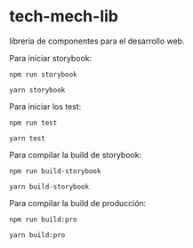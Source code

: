 # tech-mech-lib
librería de componentes para el desarrollo web.

Para iniciar storybook:
```
npm run storybook
```
```
yarn storybook
```

Para iniciar los test:
```
npm run test
```
```
yarn test
```

Para compilar la build de storybook:
```
npm run build-storybook
```
```
yarn build-storybook
```

Para compilar la build de producción:
```
npm run build:pro
```
```
yarn build:pro
```
